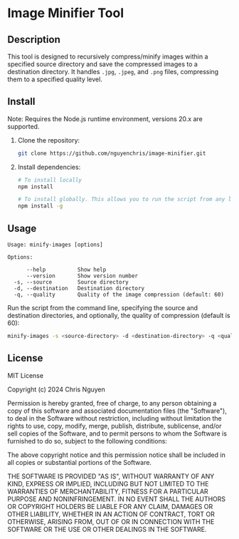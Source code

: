 # Image Minifier Tool

## Description

This tool is designed to recursively compress/minify images within a specified source directory and save the compressed images to a destination directory. It handles `.jpg`, `.jpeg`, and `.png` files, compressing them to a specified quality level.

## Install

Note: Requires the Node.js runtime environment, versions 20.x are supported.

1. Clone the repository:
   ```bash
   git clone https://github.com/nguyenchris/image-minifier.git
   ```

2. Install dependencies:
   ```bash
   # To install locally
   npm install

   # To install globally. This allows you to run the script from any location on your system.
   npm install -g
   ```

## Usage

```text
Usage: minify-images [options]

Options:

      --help          Show help
      --version       Show version number
  -s, --source        Source directory
  -d, --destination   Destination directory
  -q, --quality       Quality of the image compression (default: 60)
```

Run the script from the command line, specifying the source and destination directories, and optionally, the quality of compression (default is 60):
```bash
minify-images -s <source-directory> -d <destination-directory> -q <quality>
```

## License
MIT License

Copyright (c) 2024 Chris Nguyen

Permission is hereby granted, free of charge, to any person obtaining a copy
of this software and associated documentation files (the "Software"), to deal
in the Software without restriction, including without limitation the rights
to use, copy, modify, merge, publish, distribute, sublicense, and/or sell
copies of the Software, and to permit persons to whom the Software is
furnished to do so, subject to the following conditions:

The above copyright notice and this permission notice shall be included in all
copies or substantial portions of the Software.

THE SOFTWARE IS PROVIDED "AS IS", WITHOUT WARRANTY OF ANY KIND, EXPRESS OR
IMPLIED, INCLUDING BUT NOT LIMITED TO THE WARRANTIES OF MERCHANTABILITY,
FITNESS FOR A PARTICULAR PURPOSE AND NONINFRINGEMENT. IN NO EVENT SHALL THE
AUTHORS OR COPYRIGHT HOLDERS BE LIABLE FOR ANY CLAIM, DAMAGES OR OTHER
LIABILITY, WHETHER IN AN ACTION OF CONTRACT, TORT OR OTHERWISE, ARISING FROM,
OUT OF OR IN CONNECTION WITH THE SOFTWARE OR THE USE OR OTHER DEALINGS IN THE
SOFTWARE.